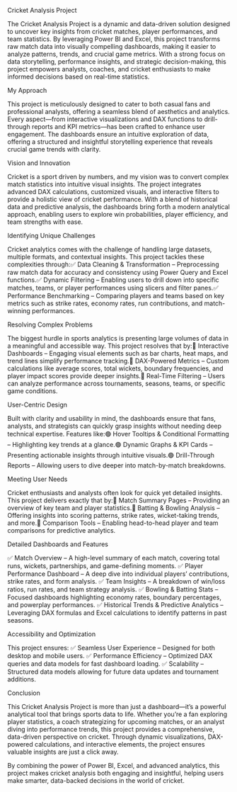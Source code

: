 Cricket Analysis Project

The Cricket Analysis Project is a dynamic and data-driven solution designed to uncover key insights from cricket matches, player performances, and team statistics. By leveraging Power BI and Excel, this project transforms raw match data into visually compelling dashboards, making it easier to analyze patterns, trends, and crucial game metrics. With a strong focus on data storytelling, performance insights, and strategic decision-making, this project empowers analysts, coaches, and cricket enthusiasts to make informed decisions based on real-time statistics.

My Approach

This project is meticulously designed to cater to both casual fans and professional analysts, offering a seamless blend of aesthetics and analytics. Every aspect—from interactive visualizations and DAX functions to drill-through reports and KPI metrics—has been crafted to enhance user engagement. The dashboards ensure an intuitive exploration of data, offering a structured and insightful storytelling experience that reveals crucial game trends with clarity.

Vision and Innovation

Cricket is a sport driven by numbers, and my vision was to convert complex match statistics into intuitive visual insights. The project integrates advanced DAX calculations, customized visuals, and interactive filters to provide a holistic view of cricket performance. With a blend of historical data and predictive analysis, the dashboards bring forth a modern analytical approach, enabling users to explore win probabilities, player efficiency, and team strengths with ease.

Identifying Unique Challenges

Cricket analytics comes with the challenge of handling large datasets, multiple formats, and contextual insights. This project tackles these complexities through:✅ Data Cleaning & Transformation – Preprocessing raw match data for accuracy and consistency using Power Query and Excel functions.✅ Dynamic Filtering – Enabling users to drill down into specific matches, teams, or player performances using slicers and filter panes.✅ Performance Benchmarking – Comparing players and teams based on key metrics such as strike rates, economy rates, run contributions, and match-winning performances.

Resolving Complex Problems

The biggest hurdle in sports analytics is presenting large volumes of data in a meaningful and accessible way. This project resolves that by:🎯 Interactive Dashboards – Engaging visual elements such as bar charts, heat maps, and trend lines simplify performance tracking.🎯 DAX-Powered Metrics – Custom calculations like average scores, total wickets, boundary frequencies, and player impact scores provide deeper insights.🎯 Real-Time Filtering – Users can analyze performance across tournaments, seasons, teams, or specific game conditions.

User-Centric Design

Built with clarity and usability in mind, the dashboards ensure that fans, analysts, and strategists can quickly grasp insights without needing deep technical expertise. Features like:🟢 Hover Tooltips & Conditional Formatting – Highlighting key trends at a glance.🟢 Dynamic Graphs & KPI Cards – Presenting actionable insights through intuitive visuals.🟢 Drill-Through Reports – Allowing users to dive deeper into match-by-match breakdowns.

Meeting User Needs

Cricket enthusiasts and analysts often look for quick yet detailed insights. This project delivers exactly that by:🏏 Match Summary Pages – Providing an overview of key team and player statistics.🏏 Batting & Bowling Analysis – Offering insights into scoring patterns, strike rates, wicket-taking trends, and more.🏏 Comparison Tools – Enabling head-to-head player and team comparisons for predictive analytics.

Detailed Dashboards and Features

✅ Match Overview – A high-level summary of each match, covering total runs, wickets, partnerships, and game-defining moments.
✅ Player Performance Dashboard – A deep dive into individual players’ contributions, strike rates, and form analysis.
✅ Team Insights – A breakdown of win/loss ratios, run rates, and team strategy analysis.
✅ Bowling & Batting Stats – Focused dashboards highlighting economy rates, boundary percentages, and powerplay performances.
✅ Historical Trends & Predictive Analytics – Leveraging DAX formulas and Excel calculations to identify patterns in past seasons.

Accessibility and Optimization

This project ensures:
✅ Seamless User Experience – Designed for both desktop and mobile users.
✅ Performance Efficiency – Optimized DAX queries and data models for fast dashboard loading.
✅ Scalability – Structured data models allowing for future data updates and tournament additions.

Conclusion

This Cricket Analysis Project is more than just a dashboard—it’s a powerful analytical tool that brings sports data to life. Whether you’re a fan exploring player statistics, a coach strategizing for upcoming matches, or an analyst diving into performance trends, this project provides a comprehensive, data-driven perspective on cricket. Through dynamic visualizations, DAX-powered calculations, and interactive elements, the project ensures valuable insights are just a click away.

By combining the power of Power BI, Excel, and advanced analytics, this project makes cricket analysis both engaging and insightful, helping users make smarter, data-backed decisions in the world of cricket.
